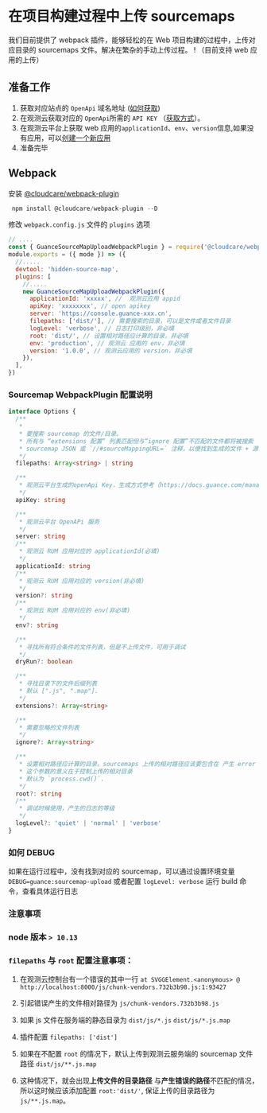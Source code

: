 # 在项目构建过程中上传 sourcemaps

我们目前提供了 webpack 插件，能够轻松的在 Web 项目构建的过程中，上传对应目录的 sourcemaps 文件。解决在繁杂的手动上传过程。
! （目前支持 web 应用的上传）

## 准备工作

1. 获取对应站点的 `OpenApi` 域名地址 ([如何获取](../../open-api/index.md))
2. 在观测云获取对应的 `OpenApi`所需的 `API KEY` （[获取方式](../../open-api/signature-certification.md)）。
3. 在观测云平台上获取 web 应用的`applicationId`、`env`、`version`信息,如果没有应用，可以[创建一个新应用](../web/app-access.md)
4. 准备完毕

## Webpack

安装 [@cloudcare/webpack-plugin](https://www.npmjs.com/package/@cloudcare/webpack-plugin)

```js
 npm install @cloudcare/webpack-plugin --D
```

修改 `webpack.config.js` 文件的 `plugins` 选项

```js
// ....
const { GuanceSourceMapUploadWebpackPlugin } = require('@cloudcare/webpack-plugin')
module.exports = ({ mode }) => ({
  //.....
  devtool: 'hidden-source-map',
  plugins: [
    //.....
    new GuanceSourceMapUploadWebpackPlugin({
      applicationId: 'xxxxx', //  观测云应用 appid
      apiKey: 'xxxxxxxx', // open apikey
      server: 'https://console.guance-xxx.cn',
      filepaths: ['dist/'], // 需要搜索的目录，可以是文件或者文件目录
      logLevel: 'verbose', // 日志打印级别，非必填
      root: 'dist/', // 设置相对路径应计算的目录，非必填
      env: 'production', // 观测云 应用的 env，非必填
      version: '1.0.0', // 观测云应用的 version，非必填
    }),
  ],
})
```

### Sourcemap WebpackPlugin 配置说明

```typescript
interface Options {
  /**
   *
   * 要搜索 sourcemap 的文件/目录。
   * 所有与 “extensions 配置” 列表匹配但与“ignore 配置”不匹配的文件都将被搜索
   * sourcemap JSON 或 `//#sourceMappingURL=` 注释，以便找到生成的文件 + 源映射对，然后源映射将被上传。
   */
  filepaths: Array<string> | string

  /**
   * 观测云平台生成的openApi Key，生成方式参考（https://docs.guance.com/management/api-key/open-api/#_1）
   */
  apiKey: string

  /**
   * 观测云平台 OpenAPi 服务
   */
  server: string
  /**
   * 观测云 RUM 应用对应的 applicationId(必填)
   */
  applicationId: string
  /**
   * 观测云 RUM 应用对应的 version(非必填)
   */
  version?: string
  /**
   * 观测云 RUM 应用对应的 env(非必填)
   */
  env?: string

  /**
   * 寻找所有符合条件的文件列表，但是不上传文件，可用于调试
   */
  dryRun?: boolean

  /**
   * 寻找目录下的文件后缀列表
   * 默认 [".js", ".map"].
   */
  extensions?: Array<string>

  /**
   * 需要忽略的文件列表
   */
  ignore?: Array<string>

  /**
   * 设置相对路径应计算的目录。sourcemaps 上传的相对路径应该要包含在 产生 error 的路径内，因此
   * 这个参数的意义在于控制上传的相对目录
   * 默认为 `process.cwd()`.
   */
  root?: string
  /**
   * 调试时候使用，产生的日志的等级
   */
  logLevel?: 'quiet' | 'normal' | 'verbose'
}
```

### 如何 DEBUG

如果在运行过程中，没有找到对应的 sourcemap，可以通过设置环境变量 `DEBUG=guance:sourcemap-upload` 或者配置 `logLevel: verbose` 运行 build 命令，查看具体运行日志

### 注意事项

### node 版本 `> 10.13`

### `filepaths` 与 `root` 配置注意事项：

1. 在观测云控制台有一个错误的其中一行 `at SVGGElement.<anonymous> @ http://localhost:8000/js/chunk-vendors.732b3b98.js:1:93427`

2. 引起错误产生的文件相对路径为 `js/chunk-vendors.732b3b98.js`

3. 如果 js 文件在服务端的静态目录为 `dist/js/*.js` `dist/js/*.js.map`

4. 插件配置 `filepaths: ['dist']`

5. 如果在不配置 `root` 的情况下，默认上传到观测云服务端的 sourcemap 文件路径 `dist/js/**.js.map`

6. 这种情况下，就会出现**上传文件的目录路径** 与**产生错误的路径**不匹配的情况，所以这时候应该添加配置 `root:'dist/'`, 保证上传的目录路径为 `js/**.js.map`。
